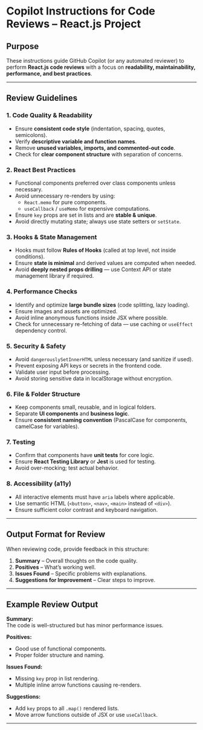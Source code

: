 # Copilot Instructions for Code Reviews – React.js Project

## Purpose
These instructions guide GitHub Copilot (or any automated reviewer) to perform **React.js code reviews** with a focus on **readability, maintainability, performance, and best practices**.

---

## Review Guidelines

### 1. Code Quality & Readability
- Ensure **consistent code style** (indentation, spacing, quotes, semicolons).
- Verify **descriptive variable and function names**.
- Remove **unused variables, imports, and commented-out code**.
- Check for **clear component structure** with separation of concerns.

### 2. React Best Practices
- Functional components preferred over class components unless necessary.
- Avoid unnecessary re-renders by using:
  - `React.memo` for pure components.
  - `useCallback` / `useMemo` for expensive computations.
- Ensure `key` props are set in lists and are **stable & unique**.
- Avoid directly mutating state; always use state setters or `setState`.

### 3. Hooks & State Management
- Hooks must follow **Rules of Hooks** (called at top level, not inside conditions).
- Ensure **state is minimal** and derived values are computed when needed.
- Avoid **deeply nested props drilling** — use Context API or state management library if required.

### 4. Performance Checks
- Identify and optimize **large bundle sizes** (code splitting, lazy loading).
- Ensure images and assets are optimized.
- Avoid inline anonymous functions inside JSX where possible.
- Check for unnecessary re-fetching of data — use caching or `useEffect` dependency control.

### 5. Security & Safety
- Avoid `dangerouslySetInnerHTML` unless necessary (and sanitize if used).
- Prevent exposing API keys or secrets in the frontend code.
- Validate user input before processing.
- Avoid storing sensitive data in localStorage without encryption.

### 6. File & Folder Structure
- Keep components small, reusable, and in logical folders.
- Separate **UI components** and **business logic**.
- Ensure **consistent naming convention** (PascalCase for components, camelCase for variables).

### 7. Testing
- Confirm that components have **unit tests** for core logic.
- Ensure **React Testing Library** or **Jest** is used for testing.
- Avoid over-mocking; test actual behavior.

### 8. Accessibility (a11y)
- All interactive elements must have `aria` labels where applicable.
- Use semantic HTML (`<button>`, `<nav>`, `<main>` instead of `<div>`).
- Ensure sufficient color contrast and keyboard navigation.

---

## Output Format for Review
When reviewing code, provide feedback in this structure:
1. **Summary** – Overall thoughts on the code quality.
2. **Positives** – What’s working well.
3. **Issues Found** – Specific problems with explanations.
4. **Suggestions for Improvement** – Clear steps to improve.

---

## Example Review Output
**Summary:**  
The code is well-structured but has minor performance issues.

**Positives:**  
- Good use of functional components.
- Proper folder structure and naming.

**Issues Found:**  
- Missing `key` prop in list rendering.  
- Multiple inline arrow functions causing re-renders.

**Suggestions:**  
- Add `key` props to all `.map()` rendered lists.  
- Move arrow functions outside of JSX or use `useCallback`.

---

